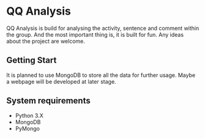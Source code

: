 # QQ Analysis
QQ Analysis is build for analysing the activity, sentence and comment within the group. And the most important thing is, it is built for fun. Any ideas about the project are welcome.

## Getting Start
It is planned to use MongoDB to store all the data for further usage. Maybe a webpage will be developed at later stage.

## System requirements
* Python 3.X
* MongoDB
* PyMongo
